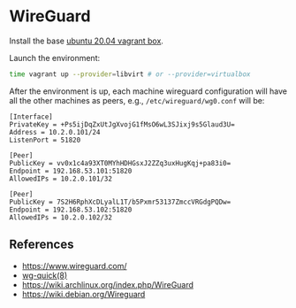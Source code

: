 # WireGuard

Install the base [ubuntu 20.04 vagrant box](https://github.com/rgl/ubuntu-vagrant).

Launch the environment:

```bash
time vagrant up --provider=libvirt # or --provider=virtualbox
```

After the environment is up, each machine wireguard configuration will have
all the other machines as peers, e.g., `/etc/wireguard/wg0.conf` will be:

```plain
[Interface]
PrivateKey = +Ps5ijDqZxUtJgXvojG1fMsO6wL3SJixj9s5Glaud3U=
Address = 10.2.0.101/24
ListenPort = 51820

[Peer]
PublicKey = vv0x1c4a93XT0MYhHDHGsxJ2ZZq3uxHugKqj+pa83i0=
Endpoint = 192.168.53.101:51820
AllowedIPs = 10.2.0.101/32

[Peer]
PublicKey = 7S2H6RphXcDLyalL1T/b5Pxmr53137ZmccVRGdgPQDw=
Endpoint = 192.168.53.102:51820
AllowedIPs = 10.2.0.102/32
```

## References

* https://www.wireguard.com/
* [wg-quick(8)](https://git.zx2c4.com/wireguard-tools/about/src/man/wg-quick.8)
* https://wiki.archlinux.org/index.php/WireGuard
* https://wiki.debian.org/Wireguard
